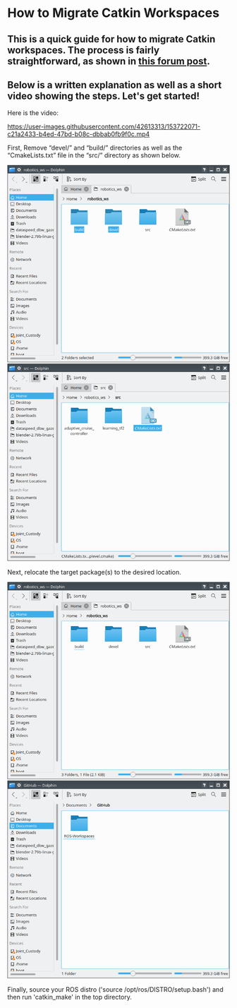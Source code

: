 # How to Migrate Catkin Workspaces

## This is a quick guide for how to migrate Catkin workspaces. The process is fairly straightforward, as shown in [this forum post](https://answers.ros.org/question/193901/how-to-migrate-a-catkin-workspace/).

## Below is a written explanation as well as a short video showing the steps. Let's get started!

Here is the video:

https://user-images.githubusercontent.com/42613313/153722071-c21a2433-b4ed-47bd-b08c-dbbab0fb9f0c.mp4

First, Remove “devel/” and “build/” directories as well as the “CmakeLists.txt” file in the “src/” directory as shown below.

![directories to remove](https://github.com/JamesHolland181/ROS-Tutorials/blob/main/Migrating%20Catkin%20Workspace/directories%20to%20remove.png)
![cmakelist to remove](https://github.com/JamesHolland181/ROS-Tutorials/blob/main/Migrating%20Catkin%20Workspace/file%20to%20remove.png)

Next, relocate the target package(s) to the desired location.

![desired packages](https://github.com/JamesHolland181/ROS-Tutorials/blob/main/Migrating%20Catkin%20Workspace/workspace%20to%20move.png)
![target location](https://github.com/JamesHolland181/ROS-Tutorials/blob/main/Migrating%20Catkin%20Workspace/target%20location.png)

Finally, source your ROS distro ('source /opt/ros/DISTRO/setup.bash') and then run 'catkin_make' in the top directory.
